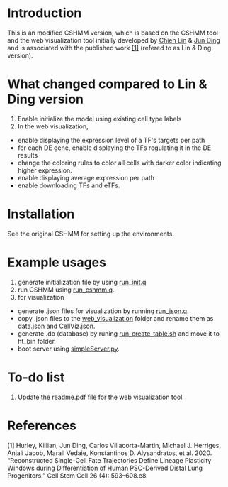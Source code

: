 # Introduction

This is an modified CSHMM version, which is based on the CSHMM tool and the web visualization tool initially developed by [Chieh Lin](https://github.com/jessica1338) & [Jun Ding](https://github.com/phoenixding) and is associated with the published work [[1]](#1) (refered to as Lin & Ding version). 

# What changed compared to Lin & Ding version
1. Enable initialize the model using existing cell type labels 
2. In the web visualization, 
  * enable displaying the expression level of a TF's targets per path  
  * for each DE gene, enable displaying the TFs regulating it in the DE results 
  * change the coloring rules to color all cells with darker color indicating higher expression. 
  * enable displaying average expression per path 
  * enable downloading TFs and eTFs. 

# Installation
See the original CSHMM for setting up the environments. 

# Example usages
1. generate initialization file by using [run_init.q](run_init.q)
2. run CSHMM using [run_cshmm.q](run_cshmm.q). 
3. for visualization
  * generate .json files for visualization by running [run_json.q](run_json.q). 
  * copy .json files to the [web_visualization](web_visualization) folder and rename them as data.json and CellViz.json. 
  * generate .db (database) by runing [run_create_table.sh](web_visualization/utils/run_create_table.sh) and move it to ht_bin folder.
  * boot server using [simpleServer.py](web_visualization/simpleServer.py).

# To-do list
1. Update the readme.pdf file for the web visualization tool. 

# References
<a id="1">[1]</a> 
Hurley, Killian, Jun Ding, Carlos Villacorta-Martin, Michael J. Herriges, Anjali Jacob, Marall Vedaie, Konstantinos D. Alysandratos, et al. 2020. “Reconstructed Single-Cell Fate Trajectories Define Lineage Plasticity Windows during Differentiation of Human PSC-Derived Distal Lung Progenitors.” Cell Stem Cell 26 (4): 593–608.e8.
